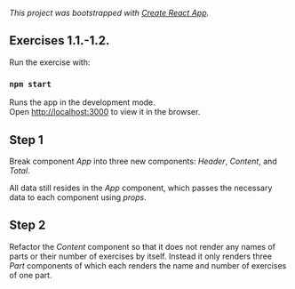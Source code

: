 *This project was bootstrapped with [Create React App](https://github.com/facebook/create-react-app).*

## Exercises 1.1.-1.2.

Run the exercise with:

### `npm start`

Runs the app in the development mode.<br />
Open [http://localhost:3000](http://localhost:3000) to view it in the browser.

## Step 1

Break component *App* into three new components: *Header*, *Content*, and *Total*.

All data still resides in the *App* component, which passes the necessary data to each component using *props*.

## Step 2

Refactor the *Content* component so that it does not render any names of parts or their number of exercises by itself. Instead it only renders three *Part* components of which each renders the name and number of exercises of one part.